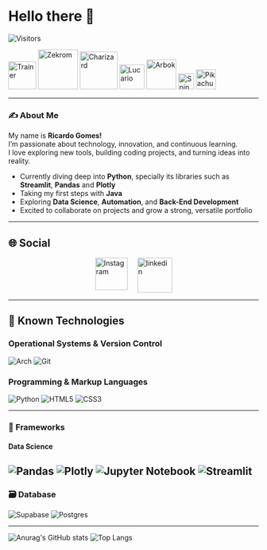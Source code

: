  # Hello there 👋
 
 ![Visitors](https://komarev.com/ghpvc/?username=rickegss&label=profile+views&color=blueviolet&style=plastic)

<div> 
  <img src="https://64.media.tumblr.com/4d5b43e2e0dcd4a47128fdf85b9463e9/e7638102a47e4ee5-99/s1280x1920/68f4b6bd8f931af523c5d1391113763a947a07da.gifv" title="Trainer" width="56"> 
  <img src="https://projectpokemon.org/images/sprites-models/bw-animated/644.gif" title="Zekrom" width="80"> 
  <img src="https://projectpokemon.org/images/sprites-models/bw-animated/006.gif" title="Charizard" width="76"> 
  <img src="https://projectpokemon.org/images/sprites-models/bw-animated/448.gif" title="Lucario" width="50.4"> 
  <img src="https://projectpokemon.org/images/sprites-models/bw-animated/024.gif" title="Arbok" width="60"> 
  <img src="https://projectpokemon.org/images/sprites-models/bw-animated/327.gif" title="Spinda" width="32"> 
  <img src="https://i.pinimg.com/originals/e9/38/d1/e938d18fc07a3ffd16b4864ef2f1308f.gif" title="Pikachu" width="40">
</div>

---
### ✍️ About Me
My name is **Ricardo Gomes!**  
I’m passionate about technology, innovation, and continuous learning.  
I love exploring new tools, building coding projects, and turning ideas into reality.

- Currently diving deep into **Python**, specially its libraries such as **Streamlit**, **Pandas** and **Plotly**  
- Taking my first steps with **Java**  
- Exploring **Data Science**, **Automation**, and **Back-End Development**  
- Excited to collaborate on projects and grow a strong, versatile portfolio  

---

## 🌐 Social

<div style="display: flex; flex-direction: column; align-items: center; gap: 10px;"> 
  <div style="display: flex; gap: 20px;"> 
    <a href="https://www.instagram.com/rickegss?igsh=Nm82NnNvZ253ZjVh" target="_blank"><img src="https://freelogopng.com/images/all_img/1683192847instagram-name-logo-black-and-white.png" alt="Instagram" width="65"></a> 
    <a href="https://www.linkedin.com/in/ricardo-gomes-dev?lipi=urn%3Ali%3Apage%3Ad_flagship3_profile_view_base_contact_details%3BsBbi1rdWTzOtzshs1tnQKg%3D%3D" target="_blank"> <img src="https://blakeoliver.com.au/wp-content/uploads/2023/06/vecteezy_linkedin-logo-png-linkedin-icon-transparent-png_18930585_835.png" alt="linkedin" width="70"></a>
  </div> 
</div>

---

## 🧠 Known Technologies

### Operational Systems & Version Control
![Arch](https://img.shields.io/badge/Arch%20Linux-1793D1?logo=arch-linux&logoColor=fff&style=for-the-badge)
![Git](https://img.shields.io/badge/git-%23F05033.svg?style=for-the-badge&logo=git&logoColor=white)

### Programming & Markup Languages
![Python](https://img.shields.io/badge/python-3670A0?style=for-the-badge&logo=python&logoColor=ffdd54)
![HTML5](https://img.shields.io/badge/html5-%23E34F26.svg?style=for-the-badge&logo=html5&logoColor=white)
![CSS3](https://img.shields.io/badge/css3-%231572B6.svg?style=for-the-badge&logo=css3&logoColor=white)

---

### 🔧 Frameworks

#### Data Science
![Pandas](https://img.shields.io/badge/pandas-%23150458.svg?style=for-the-badge&logo=pandas&logoColor=white)
![Plotly](https://img.shields.io/badge/Plotly-%233F4F75.svg?style=for-the-badge&logo=plotly&logoColor=white)
![Jupyter Notebook](https://img.shields.io/badge/jupyter-%23FA0F00.svg?style=for-the-badge&logo=jupyter&logoColor=white)
![Streamlit](https://img.shields.io/badge/Streamlit-%23FE4B4B.svg?style=for-the-badge&logo=streamlit&logoColor=white)
---

### 🗃️ Database
![Supabase](https://img.shields.io/badge/Supabase-3ECF8E?style=for-the-badge&logo=supabase&logoColor=white)
![Postgres](https://img.shields.io/badge/postgres-%23316192.svg?style=for-the-badge&logo=postgresql&logoColor=white)

---

![Anurag's GitHub stats](https://github-readme-stats.vercel.app/api?username=rickegss&layout=compact&theme=omni) 
![Top Langs](https://github-readme-stats.vercel.app/api/top-langs/?username=rickegss&layout=compact&theme=omni&show_icons=true)


